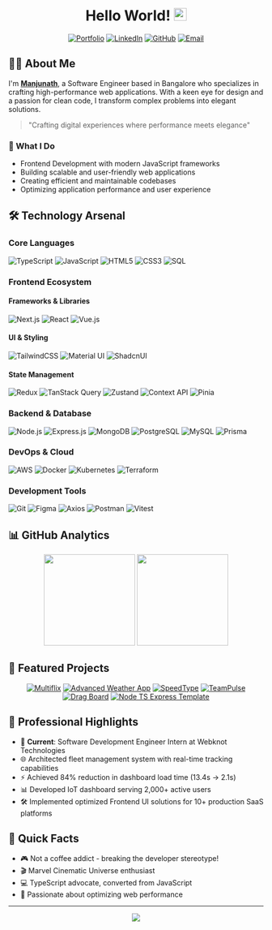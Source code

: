 <div align="center">

# Hello World! <img src="https://emojis.slackmojis.com/emojis/images/1536351075/4594/blob-wave.gif" width="25"/>

[![Portfolio](https://img.shields.io/badge/-Portfolio-20232a?style=for-the-badge&logo=react&logoColor=61dafb)](https://manjunath18.vercel.app/)
[![LinkedIn](https://img.shields.io/badge/-LinkedIn-20232a?style=for-the-badge&logo=linkedin&logoColor=61dafb)](https://linkedin.com/in/manju1807)
[![GitHub](https://img.shields.io/badge/-GitHub-20232a?style=for-the-badge&logo=github&logoColor=61dafb)](https://github.com/manju1807)
[![Email](https://img.shields.io/badge/-Email-20232a?style=for-the-badge&logo=gmail&logoColor=61dafb)](mailto:rmanjunath18@outlook.com)

</div>

## 👨‍💻 About Me

I'm [**Manjunath**](https://manjunath18.vercel.app/), a Software Engineer based in Bangalore who specializes in crafting high-performance web applications. With a keen eye for design and a passion for clean code, I transform complex problems into elegant solutions.

> "Crafting digital experiences where performance meets elegance"

### 🎯 What I Do
- Frontend Development with modern JavaScript frameworks
- Building scalable and user-friendly web applications
- Creating efficient and maintainable codebases
- Optimizing application performance and user experience

## 🛠️ Technology Arsenal

### Core Languages
![TypeScript](https://img.shields.io/badge/-TypeScript-3178C6?style=for-the-badge&logo=typescript&logoColor=white)
![JavaScript](https://img.shields.io/badge/-JavaScript-F7DF1E?style=for-the-badge&logo=javascript&logoColor=black)
![HTML5](https://img.shields.io/badge/-HTML5-E34F26?style=for-the-badge&logo=html5&logoColor=white)
![CSS3](https://img.shields.io/badge/-CSS3-1572B6?style=for-the-badge&logo=css3&logoColor=white)
![SQL](https://img.shields.io/badge/-SQL-4479A1?style=for-the-badge&logo=postgresql&logoColor=white)

### Frontend Ecosystem
#### Frameworks & Libraries
![Next.js](https://img.shields.io/badge/-Next.js-000000?style=for-the-badge&logo=next.js&logoColor=white)
![React](https://img.shields.io/badge/-React.js-61DAFB?style=for-the-badge&logo=react&logoColor=black)
![Vue.js](https://img.shields.io/badge/-Vue.js-4FC08D?style=for-the-badge&logo=vue.js&logoColor=white)

#### UI & Styling
![TailwindCSS](https://img.shields.io/badge/-Tailwind_CSS-38B2AC?style=for-the-badge&logo=tailwind-css&logoColor=white)
![Material UI](https://img.shields.io/badge/-Material_UI-0081CB?style=for-the-badge&logo=material-ui&logoColor=white)
![ShadcnUI](https://img.shields.io/badge/-ShadcnUI-000000?style=for-the-badge&logo=react&logoColor=white)

#### State Management
![Redux](https://img.shields.io/badge/-Redux_Toolkit-764ABC?style=for-the-badge&logo=redux&logoColor=white)
![TanStack Query](https://img.shields.io/badge/-TanStack_Query-FF4154?style=for-the-badge&logo=react-query&logoColor=white)
![Zustand](https://img.shields.io/badge/-Zustand-000000?style=for-the-badge&logo=react&logoColor=white)
![Context API](https://img.shields.io/badge/-Context_API-61DAFB?style=for-the-badge&logo=react&logoColor=black)
![Pinia](https://img.shields.io/badge/-Pinia-FFE434?style=for-the-badge&logo=vue.js&logoColor=black)

### Backend & Database
![Node.js](https://img.shields.io/badge/-Node.js-339933?style=for-the-badge&logo=node.js&logoColor=white)
![Express.js](https://img.shields.io/badge/-Express.js-000000?style=for-the-badge&logo=express&logoColor=white)
![MongoDB](https://img.shields.io/badge/-MongoDB-47A248?style=for-the-badge&logo=mongodb&logoColor=white)
![PostgreSQL](https://img.shields.io/badge/-PostgreSQL-336791?style=for-the-badge&logo=postgresql&logoColor=white)
![MySQL](https://img.shields.io/badge/-MySQL-4479A1?style=for-the-badge&logo=mysql&logoColor=white)
![Prisma](https://img.shields.io/badge/-Prisma-2D3748?style=for-the-badge&logo=prisma&logoColor=white)

### DevOps & Cloud
![AWS](https://img.shields.io/badge/-AWS-232F3E?style=for-the-badge&logo=amazon-aws&logoColor=white)
![Docker](https://img.shields.io/badge/-Docker-2496ED?style=for-the-badge&logo=docker&logoColor=white)
![Kubernetes](https://img.shields.io/badge/-Kubernetes-326CE5?style=for-the-badge&logo=kubernetes&logoColor=white)
![Terraform](https://img.shields.io/badge/-Terraform-7B42BC?style=for-the-badge&logo=terraform&logoColor=white)

### Development Tools
![Git](https://img.shields.io/badge/-Git-F05032?style=for-the-badge&logo=git&logoColor=white)
![Figma](https://img.shields.io/badge/-Figma-F24E1E?style=for-the-badge&logo=figma&logoColor=white)
![Axios](https://img.shields.io/badge/-Axios-5A29E4?style=for-the-badge&logo=axios&logoColor=white)
![Postman](https://img.shields.io/badge/-Postman-FF6C37?style=for-the-badge&logo=postman&logoColor=white)
![Vitest](https://img.shields.io/badge/-Vitest-6E9F18?style=for-the-badge&logo=vitest&logoColor=white)

## 📊 GitHub Analytics

<div align="center">

<img height="180em" src="https://github-readme-stats.vercel.app/api?username=manju1807&show_icons=true&title_color=61dafb&text_color=ffffff&icon_color=61dafb&bg_color=20232a&hide_border=true&include_all_commits=true&count_private=true&hide=issues"/>

<img height="180em" src="https://github-readme-stats.vercel.app/api/top-langs/?username=manju1807&hide=c%23,powershell,Mathematica,Ruby,Objective-C,Objective-C%2b%2b,Cuda&title_color=61dafb&text_color=ffffff&icon_color=61dafb&bg_color=20232a&langs_count=8&layout=compact&border_color=61dafb&hide_border=true&size_weight=0.5&count_weight=0.5"/>

</div>

## 🌟 Featured Projects

<div align="center">

[![Multiflix](https://github-readme-stats.vercel.app/api/pin/?username=manju1807&repo=Multiflix&title_color=61dafb&text_color=ffffff&icon_color=61dafb&bg_color=20232a&hide_border=true)](https://github.com/manju1807/Multiflix)
[![Advanced Weather App](https://github-readme-stats.vercel.app/api/pin/?username=manju1807&repo=Advanced-weather-app-nextjs&title_color=61dafb&text_color=ffffff&icon_color=61dafb&bg_color=20232a&hide_border=true)](https://github.com/manju1807/Advanced-weather-app-nextjs)
[![SpeedType](https://github-readme-stats.vercel.app/api/pin/?username=manju1807&repo=SpeedType&title_color=61dafb&text_color=ffffff&icon_color=61dafb&bg_color=20232a&hide_border=true)](https://github.com/manju1807/SpeedType)
[![TeamPulse](https://github-readme-stats.vercel.app/api/pin/?username=manju1807&repo=TeamPulse&title_color=61dafb&text_color=ffffff&icon_color=61dafb&bg_color=20232a&hide_border=true)](https://github.com/manju1807/TeamPulse)
[![Drag Board](https://github-readme-stats.vercel.app/api/pin/?username=manju1807&repo=Drag-Board&title_color=61dafb&text_color=ffffff&icon_color=61dafb&bg_color=20232a&hide_border=true)](https://github.com/manju1807/Drag-Board)
[![Node TS Express Template](https://github-readme-stats.vercel.app/api/pin/?username=manju1807&repo=node-ts-express-template&title_color=61dafb&text_color=ffffff&icon_color=61dafb&bg_color=20232a&hide_border=true)](https://github.com/manju1807/node-ts-express-template)

</div>

## 💼 Professional Highlights

- 🚀 **Current**: Software Development Engineer Intern at Webknot Technologies
- 🌐 Architected fleet management system with real-time tracking capabilities
- ⚡ Achieved 84% reduction in dashboard load time (13.4s → 2.1s)
- 📊 Developed IoT dashboard serving 2,000+ active users
- 🛠️ Implemented optimized Frontend UI solutions for 10+ production SaaS platforms

## 🎯 Quick Facts
- 🎮 Not a coffee addict - breaking the developer stereotype!
- 🎬 Marvel Cinematic Universe enthusiast
- 💻 TypeScript advocate, converted from JavaScript
- 🚀 Passionate about optimizing web performance

---

<div align="center">
  <img src="https://komarev.com/ghpvc/?username=manju1807&color=61dafb&style=flat-square&label=PROFILE+VIEWS">
</div>
